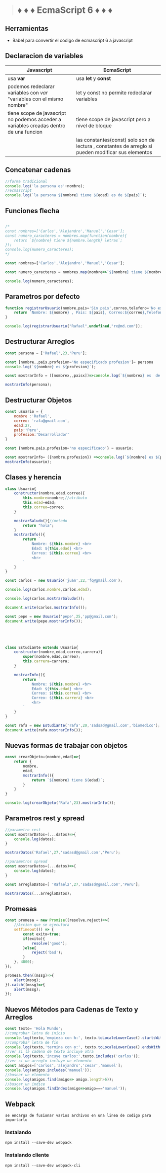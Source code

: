 > # :diamonds: :diamonds: :diamonds: EcmaScript 6 :diamonds: :diamonds: :diamonds:

## Herramientas
- Babel para convertir el codigo de ecmascript 6 a javascript

## Declaracion de variables
|Javascript| EcmaScript |
|--|--|
| usa **var** | usa **let** y **const** |
| podemos redeclarar variables con *var* "variables con el mismo nombre" | let y const no permite  redeclarar variables |
| tiene scope de javascript no podemos acceder a variables creadas dentro de una funcion | tiene scope de javascript pero a nivel de bloque |
| |  las constantes(const) solo son de lectura , constantes de arreglo si pueden modificar sus elementos|
## Concatenar cadenas
``` js
//forma tradicional
console.log('la persona es'+nombre);
//ecmascript
console.log(`la persona ${nombre} tiene ${edad} es de ${pais}`); 
```
## Funciones flecha
``` js

/*
const nombres=['Carlos','Alejandro','Manuel','Cesar'];
const numero_caracteres = nombres.map(function(nombre){
    return `${nombre} tiene ${nombre.length} letras`;
});
console.log(numero_caracteres);
*/

const nombres=['Carlos','Alejandro','Manuel','Cesar'];

const numero_caracteres = nombres.map(nombre=>`${nombre} tiene ${nombre.length} letras`);

console.log(numero_caracteres);
```
## Parametros por defecto

``` js
function registrarUsuario(nombre,pais='Sin pais',correo,telefono='No especificado'){
    return `Nombre: ${nombre} , Pais: ${pais}, Correo:${correo},Telefono:${telefono}`;
}

console.log(registrarUsuario("Rafael",undefined,"rx@md.com"));
```
## Destructurar Arreglos

``` js
const persona = ['Rafael',23,'Peru'];

const [nombre,,pais,profesion='No especificado profesion']= persona
console.log(`${nombre} es ${profesion}`);

const mostrarInfo = ([nombrex,,paisx])=>console.log(`${nombrex} es  de ${paisx}`);

mostrarInfo(persona);
```
## Destructurar Objetos
``` js
const usuario = {
    nombre :'Rafael',
    correo: 'rafa@gmail.com',
    edad:27,
    pais:'Peru',
    profesion:'Desarrollador'
}

const {nombre,pais,profesion='no especificado'} = usuario;

const mostrarInfo= ({nombre,profesion}) =>console.log(`${nombre} es ${profesion}`);
mostrarInfo(usuario);
```
## Clases y herencia
``` js
class Usuario{
    constructor(nombre,edad,correo){
        this.nombre=nombre;//atributo
        this.edad=edad;
        this.correo=correo;
    }

    mostrarSaludo(){//metodo
        return "hola";
    }
    mostrarInfo(){
        return `
            Nombre: ${this.nombre} <br>
            Edad: ${this.edad} <br>
            Correo: ${this.correo} <br>
            <hr>
        `
    }
}

const carlos = new Usuario('juan',22,'fq@gmail.com');

console.log(carlos.nombre,carlos.edad);

console.log(carlos.mostrarSaludo());

document.write(carlos.mostrarInfo());

const pepe = new Usuario('pepe',25,'pp@gmail.com');
document.write(pepe.mostrarInfo());





class Estudiante extends Usuario{
    constructor(nombre,edad,correo,carrera){
        super(nombre,edad,correo);
        this.carrera=carrera;
    }

    mostrarInfo(){
        return `
            Nombre: ${this.nombre} <br>
            Edad: ${this.edad} <br>
            Correo: ${this.correo} <br>
            Correo: ${this.carrera} <br>
            <hr>
        `
    }
}

const rafa = new Estudiante('rafa',20,'sadsad@gmail.com','biomedico');
document.write(rafa.mostrarInfo());
```
## Nuevas formas de trabajar con objetos
``` js
const crearObjeto=(nombre,edad)=>{
    return {
        nombre,
        edad,
        mostrarInfo(){
            return `${nombre} tiene ${edad}`;
        }
    }
}

console.log(crearObjeto('Rafa',23).mostrarInfo());
```


## Parametros rest y spread
``` js
//parametro rest
const mostrarDatos=(...datos)=>{
    console.log(datos);
}

mostrarDatos('Rafael',27,'sadasd@gmail.com','Peru');

//parametros spread
const mostrarDatos=(...datos)=>{
    console.log(datos);
}

const arregloDatos=[ 'Rafael2',27,'sadasd@gmail.com','Peru'];

mostrarDatos(...arregloDatos);
```

## Promesas
``` js
const promesa = new Promise((resolve,reject)=>{
    //Accion que se ejecutara
    setTimeout(() => {
        const exito=true;
        if(exito){
            resolve('good');
        }else{
            reject('bad');
        }
    }, 4000);
});

promesa.then((mssg)=>{
    alert(mssg);
}).catch((mssg)=>{
    alert(mssg);
});
```


## Nuevos Métodos para Cadenas de Texto y Arreglos
``` js
const texto= 'Hola Mundo';
//comprobar letra de inicio
console.log(texto,'empieza con h:', texto.toLocaleLowerCase().startsWith('h'));
//comprobar letra de fin
console.log(texto,'termina con o:', texto.toLocaleLowerCase().endsWith('o'));
//ver si la cadena de texto incluye otra
console.log(texto,'incuye carlos:',texto.includes('carlos'));
//ver si un arreglo incluye un elemento
const amigos=['carlos','alejandro','cesar','manuel'];
console.log(amigos.includes('manuel'));
//buscar un elemento
console.log(amigos.find(amigo=> amigo.length>6));
//buscar un indice
console.log(amigos.findIndex(amigo=>amigo==='manuel'));

```

## Webpack
`se encarga de fusionar varios archivos en una linea de codigo para importarlo`
### Instalando
```
npm install --save-dev webpack
```
### Instalando cliente
```
npm install --save-dev webpack-cli
```


